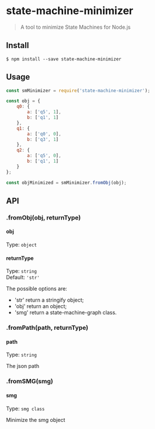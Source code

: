 # state-machine-minimizer
>A tool to minimize State Machines for Node.js

## Install

```
$ npm install --save state-machine-minimizer
```

## Usage

```js
const smMinimizer = require('state-machine-minimizer');

const obj = {
	q0: {
		a: ['q5', 1],
		b: ['q1', 1]
	},
	q1: {
		a: ['q0', 0],
		b: ['q3', 1]
	},
	q2: {
		a: ['q5', 0],
		b: ['q1', 1]
	}
};

const objMinimized = smMinimizer.fromObj(obj);

```

## API

### .fromObj(obj, returnType)

#### obj

Type: `object`

#### returnType

Type: `string`<br>
Default: `'str'`

The possible options are:

* 'str' return a stringify object;
* 'obj' return an object;
* 'smg' return a state-machine-graph class.

### .fromPath(path, returnType)

#### path

Type: `string`

The json path

### .fromSMG(smg)

#### smg

Type: `smg class`

Minimize the smg object
